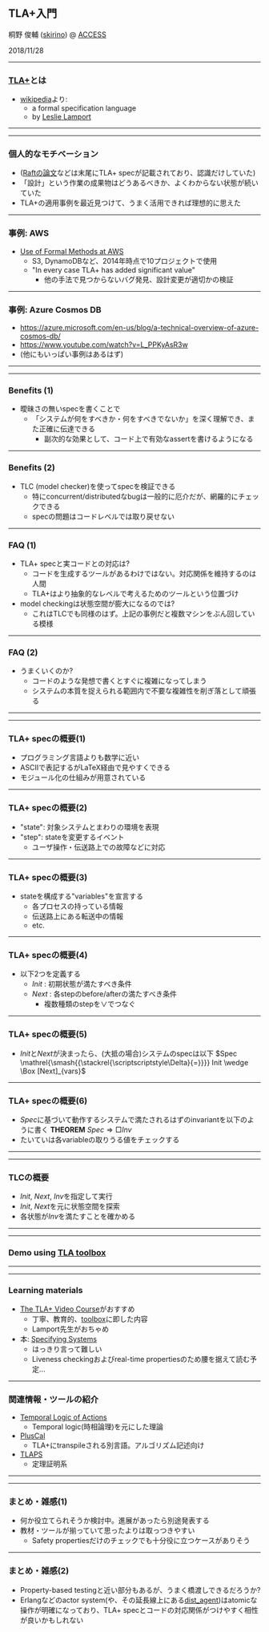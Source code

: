 ## TLA+入門

桐野 俊輔 ([skirino](https://github.com/skirino)) @ [ACCESS](http://jp.access-company.com/)

2018/11/28

***

### [TLA+](https://lamport.azurewebsites.net/tla/tla.html)とは

- [wikipedia](https://en.wikipedia.org/wiki/TLA%2B)より:
    - a formal specification language
    - by [Leslie Lamport](https://en.wikipedia.org/wiki/Leslie_Lamport)

***
***

### 個人的なモチベーション

- ([Raftの論文](https://ramcloud.stanford.edu/~ongaro/thesis.pdf)などは末尾にTLA+ specが記載されており、認識だけしていた)
- 「設計」という作業の成果物はどうあるべきか、よくわからない状態が続いていた
- TLA+の適用事例を最近見つけて、うまく活用できれば理想的に思えた

---

### 事例: AWS

- [Use of Formal Methods at AWS](https://lamport.azurewebsites.net/tla/formal-methods-amazon.pdf)
    - S3, DynamoDBなど、2014年時点で10プロジェクトで使用
    - "In every case TLA+ has added significant value"
        - 他の手法で見つからないバグ発見、設計変更が適切かの検証

---

### 事例: Azure Cosmos DB

- https://azure.microsoft.com/en-us/blog/a-technical-overview-of-azure-cosmos-db/
- https://www.youtube.com/watch?v=L_PPKyAsR3w
- (他にもいっぱい事例はあるはず)

***
***

### Benefits (1)

- 曖昧さの無いspecを書くことで
    - 「システムが何をすべきか・何をすべきでないか」を深く理解でき、また正確に伝達できる
        - 副次的な効果として、コード上で有効なassertを書けるようになる

---

### Benefits (2)

- TLC (model checker)を使ってspecを検証できる
    - 特にconcurrent/distributedなbugは一般的に厄介だが、網羅的にチェックできる
    - specの問題はコードレベルでは取り戻せない

---

### FAQ (1)

- TLA+ specと実コードとの対応は?
    - コードを生成するツールがあるわけではない。対応関係を維持するのは人間
    - TLA+はより抽象的なレベルで考えるためのツールという位置づけ
- model checkingは状態空間が膨大になるのでは?
    - これはTLCでも同様のはず。上記の事例だと複数マシンをぶん回している模様

---

### FAQ (2)

- うまくいくのか?
    - コードのような発想で書くとすぐに複雑になってしまう
    - システムの本質を捉えられる範囲内で不要な複雑性を削ぎ落として頑張る

***
***

### TLA+ specの概要(1)

- プログラミング言語よりも数学に近い
- ASCIIで表記するがLaTeX経由で見やすくできる
- モジュール化の仕組みが用意されている

---

### TLA+ specの概要(2)

- "state": 対象システムとまわりの環境を表現
- "step": stateを変更するイベント
    - ユーザ操作・伝送路上での故障などに対応

---

### TLA+ specの概要(3)

- stateを構成する"variables"を宣言する
    - 各プロセスの持っている情報
    - 伝送路上にある転送中の情報
    - etc.

---

### TLA+ specの概要(4)

- 以下2つを定義する
    - $Init$ : 初期状態が満たすべき条件
    - $Next$ : 各stepのbefore/afterの満たすべき条件
        - 複数種類のstepを$\vee$でつなぐ

---

### TLA+ specの概要(5)

- $Init$と$Next$が決まったら、(大抵の場合)システムのspecは以下
  $Spec \mathrel{\smash{{\stackrel{\scriptscriptstyle\Delta}{=}}}} Init \wedge \Box [Next]_{vars}$

---

### TLA+ specの概要(6)

- $Spec$に基づいて動作するシステムで満たされるはずのinvariantを以下のように書く
  **THEOREM** $Spec \Rightarrow \Box Inv$
- たいていは各variableの取りうる値をチェックする

***
***

### TLCの概要

- $Init$, $Next$, $Inv$を指定して実行
- $Init$, $Next$を元に状態空間を探索
- 各状態が$Inv$を満たすことを確かめる

***
***

### Demo using [TLA toolbox](http://lamport.azurewebsites.net/tla/toolbox.html)

***
***

### Learning materials

- [The TLA+ Video Course](http://lamport.azurewebsites.net/video/videos.html)がおすすめ
    - 丁寧、教育的、[toolbox](http://lamport.azurewebsites.net/tla/toolbox.html)に即した内容
    - Lamport先生がおちゃめ
- 本: [Specifying Systems](http://lamport.azurewebsites.net/tla/book.html)
    - はっきり言って難しい
    - Liveness checkingおよびreal-time propertiesのため腰を据えて読む予定...

---

### 関連情報・ツールの紹介

- [Temporal Logic of Actions](https://en.wikipedia.org/wiki/Temporal_logic_of_actions)
    - Temporal logic(時相論理)を元にした理論
- [PlusCal](http://lamport.azurewebsites.net/tla/pluscal.html)
    - TLA+にtranspileされる別言語。アルゴリズム記述向け
- [TLAPS](http://tla.msr-inria.inria.fr/tlaps/content/Home.html)
    - 定理証明系

***
***

### まとめ・雑感(1)

- 何か役立てられそうか検討中。進展があったら別途発表する
- 教材・ツールが揃っていて思ったよりは取っつきやすい
    - Safety propertiesだけのチェックでも十分役に立つケースがありそう

---

### まとめ・雑感(2)

- Property-based testingと近い部分もあるが、うまく橋渡しできるだろうか?
- Erlangなどのactor system(や、その延長線上にある[dist_agent](https://github.com/skirino/dist_agent))はatomicな操作が明確になっており、TLA+ specとコードの対応関係がつけやすく相性が良いかもしれない

